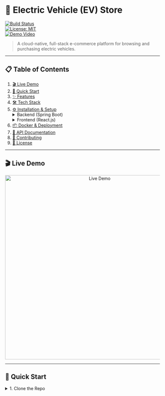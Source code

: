 # 🚗 Electric Vehicle (EV) Store

[![Build Status](https://img.shields.io/github/actions/workflow/status/your-username/evstoreproject4413/ci.yml?branch=main)](https://github.com/your-username/evstoreproject4413/actions)  
[![License: MIT](https://img.shields.io/badge/License-MIT-yellow.svg)](https://opensource.org/licenses/MIT)  
[![Demo Video](https://img.shields.io/badge/Demo–Watch%20Now-blue)](https://evstoreproject4413.com/)  

> A cloud-native, full-stack e-commerce platform for browsing and purchasing electric vehicles.  

---

## 📋 Table of Contents

1. [🎬 Live Demo](#-live-demo)  
2. [🚀 Quick Start](#-quick-start)  
3. [✨ Features](#-features)  
4. [🛠️ Tech Stack](#️-tech-stack)  
5. [⚙️ Installation & Setup](#️-installation--setup)  
   <details><summary>Backend (Spring Boot)</summary>  
   - Clone, configure `application.properties`, and run with Maven.  
   </details>  
   <details><summary>Frontend (React.js)</summary>  
   - `npm install` & `npm start` in `/frontend`.  
   </details>  
6. [📦 Docker & Deployment](#-docker--deployment)  
7. [🔗 API Documentation](#-api-documentation)  
8. [🤝 Contributing](#-contributing)  
9. [📄 License](#-license)  

---

## 🎬 Live Demo

<p align="center">
  <a href="https://evstoreproject4413.com/"><img src="https://github.com/your-username/evstoreproject4413/raw/main/assets/demo.gif" alt="Live Demo" width="600"></a>
</p>

---

## 🚀 Quick Start

<details>
  <summary>1. Clone the Repo</summary>

```bash
git clone https://github.com/your-username/evstoreproject4413.git
cd evstoreproject4413
